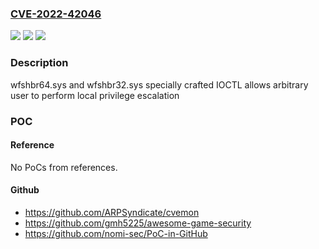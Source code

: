 ### [CVE-2022-42046](https://cve.mitre.org/cgi-bin/cvename.cgi?name=CVE-2022-42046)
![](https://img.shields.io/static/v1?label=Product&message=n%2Fa&color=blue)
![](https://img.shields.io/static/v1?label=Version&message=n%2Fa&color=blue)
![](https://img.shields.io/static/v1?label=Vulnerability&message=n%2Fa&color=brighgreen)

### Description

wfshbr64.sys and wfshbr32.sys specially crafted IOCTL allows arbitrary user to perform local privilege escalation

### POC

#### Reference
No PoCs from references.

#### Github
- https://github.com/ARPSyndicate/cvemon
- https://github.com/gmh5225/awesome-game-security
- https://github.com/nomi-sec/PoC-in-GitHub

